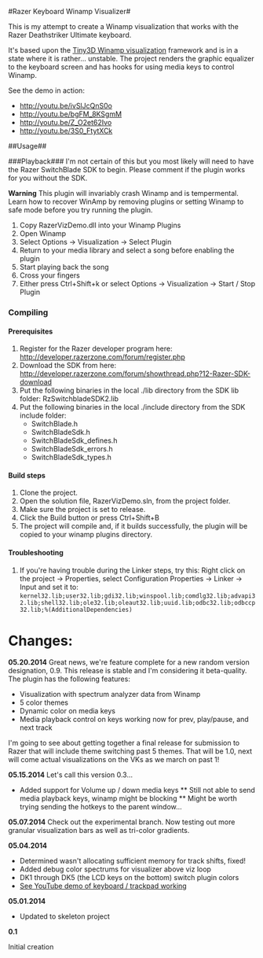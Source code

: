 #Razer Keyboard Winamp Visualizer#

This is my attempt to create a Winamp visualization that works with
the Razer Deathstriker Ultimate keyboard.

It's based upon the [Tiny3D Winamp visualization](tiny3d) framework and
is in a state where it is rather... unstable. The project renders
the graphic equalizer to the keyboard screen and has hooks for using
media keys to control Winamp.

See the demo in action: 
- http://youtu.be/ivSlJcQnS0o 
- http://youtu.be/bgFM_8KSgmM
- http://youtu.be/Z_O2et62Ivo
- http://youtu.be/3S0_FtytXCk

##Usage##

###Playback###
I'm not certain of this but you most likely will need to have the Razer SwitchBlade SDK
to begin. Please comment if the plugin works for you without the SDK.

**Warning** This plugin will invariably crash Winamp and is tempermental. Learn how
to recover WinAmp by removing plugins or setting Winamp to safe mode before you try
running the plugin.

  1. Copy RazerVizDemo.dll into your Winamp Plugins
  2. Open Winamp
  3. Select Options -> Visualization -> Select Plugin
  4. Return to your media library and select a song before enabling the plugin
  5. Start playing back the song
  6. Cross your fingers
  7. Either press Ctrl+Shift+k or select Options -> Visualization -> Start / Stop Plugin

### Compiling ###

#### Prerequisites ####
1. Register for the Razer developer program here:
    http://developer.razerzone.com/forum/register.php
2. Download the SDK from here:
    http://developer.razerzone.com/forum/showthread.php?12-Razer-SDK-download
3. Put the following binaries in the local ./lib directory from the SDK lib folder:
    RzSwitchbladeSDK2.lib
4. Put the following binaries in the local ./include directory from the SDK include folder:
    - SwitchBlade.h
    - SwitchBladeSdk.h
    - SwitchBladeSdk_defines.h
    - SwitchBladeSdk_errors.h
    - SwitchBladeSdk_types.h

#### Build steps ####

  1. Clone the project.
  2. Open the solution file, RazerVizDemo.sln, from the project folder.
  3. Make sure the project is set to release.
  3. Click the Build button or press Ctrl+Shift+B
  4. The project will compile and, if it builds successfully, the plugin will be copied to your winamp plugins directory.

#### Troubleshooting ####
  1. If you're having trouble during the Linker steps, try this: Right click on the project -> Properties, select Configuration Properties -> Linker -> Input and set it to: `kernel32.lib;user32.lib;gdi32.lib;winspool.lib;comdlg32.lib;advapi32.lib;shell32.lib;ole32.lib;oleaut32.lib;uuid.lib;odbc32.lib;odbccp32.lib;%(AdditionalDependencies)`


Changes:
=========
**05.20.2014**
Great news, we're feature complete for a new random version designation, 0.9. This release is stable and I'm considering it beta-quality. The plugin has the following features:
* Visualization with spectrum analyzer data from Winamp
* 5 color themes
* Dynamic color on media keys
* Media playback control on keys working now for prev, play/pause, and next track

I'm going to see about getting together a final release for submission to Razer that will include theme switching past 5 themes. That will be 1.0, next will come actual visualizations on the VKs as we march on past 1!

**05.15.2014**
Let's call this version 0.3...
* Added support for Volume up / down media keys
** Still not able to send media playback keys, winamp might be blocking
** Might be worth trying sending the hotkeys to the parent window...

**05.07.2014**
Check out the experimental branch. Now testing out more granular visualization bars as well as tri-color gradients.

**05.04.2014**
- Determined wasn't allocating sufficient memory for track shifts, fixed!
- Added debug color spectrums for visualizer above viz loop
- DK1 through DK5 (the LCD keys on the bottom) switch plugin colors
- [See YouTube demo of keyboard / trackpad working](YTDemo3)

**05.01.2014**

- Updated to skeleton project

**0.1**

Initial creation


[tiny3d]: https://github.com/icebreaker/tiny3d/
[YTDemo3]: http://youtu.be/3S0_FtytXCk

